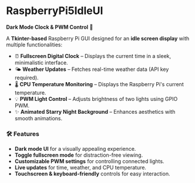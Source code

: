 # RaspberryPi5IdleUI  

**Dark Mode Clock & PWM Control** 🌙  

A **Tkinter-based** Raspberry Pi GUI designed for an **idle screen display** with multiple functionalities:  

- ⏰ **Fullscreen Digital Clock** – Displays the current time in a sleek, minimalistic interface.  
- 🌤️ **Weather Updates** – Fetches real-time weather data (API key required).  
- 🌡️ **CPU Temperature Monitoring** – Displays the Raspberry Pi's current temperature.  
- 💡 **PWM Light Control** – Adjusts brightness of two lights using GPIO PWM.  
- ✨ **Animated Starry Night Background** – Enhances aesthetics with smooth animations.  

### 🛠️ Features  
- **Dark mode UI** for a visually appealing experience.  
- **Toggle fullscreen mode** for distraction-free viewing.  
- **Customizable PWM settings** for controlling connected lights.  
- **Live updates** for time, weather, and CPU temperature.  
- **Touchscreen & keyboard-friendly** controls for easy interaction.  
